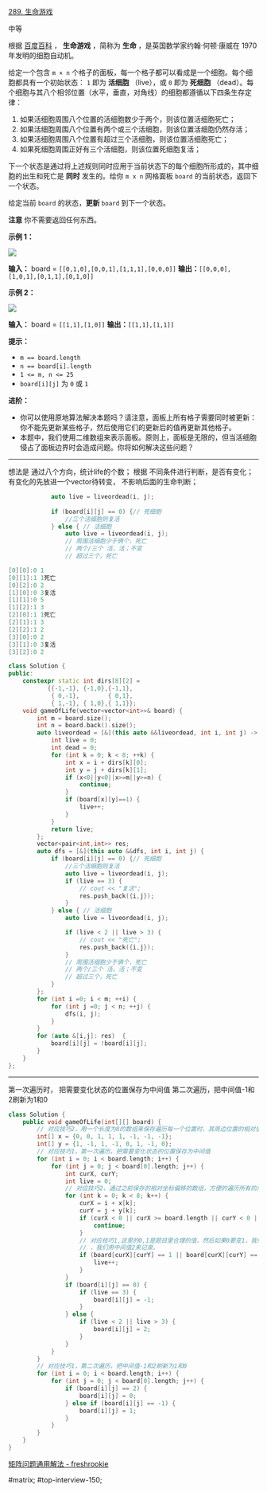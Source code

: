 [289. 生命游戏](https://leetcode.cn/problems/game-of-life/)

中等

根据 [百度百科](https://baike.baidu.com/item/%E7%94%9F%E5%91%BD%E6%B8%B8%E6%88%8F/2926434?fr=aladdin) ， **生命游戏** ，简称为 **生命** ，是英国数学家约翰·何顿·康威在 1970 年发明的细胞自动机。

给定一个包含 `m × n` 个格子的面板，每一个格子都可以看成是一个细胞。每个细胞都具有一个初始状态： `1` 即为 **活细胞** （live），或 `0` 即为 **死细胞** （dead）。每个细胞与其八个相邻位置（水平，垂直，对角线）的细胞都遵循以下四条生存定律：

1. 如果活细胞周围八个位置的活细胞数少于两个，则该位置活细胞死亡；
2. 如果活细胞周围八个位置有两个或三个活细胞，则该位置活细胞仍然存活；
3. 如果活细胞周围八个位置有超过三个活细胞，则该位置活细胞死亡；
4. 如果死细胞周围正好有三个活细胞，则该位置死细胞复活；

下一个状态是通过将上述规则同时应用于当前状态下的每个细胞所形成的，其中细胞的出生和死亡是 **同时** 发生的。给你 `m x n` 网格面板 `board` 的当前状态，返回下一个状态。

给定当前 `board` 的状态，**更新** `board` 到下一个状态。

**注意** 你不需要返回任何东西。

**示例 1：**

![](https://assets.leetcode.com/uploads/2020/12/26/grid1.jpg)

**输入：** board = `[[0,1,0],[0,0,1],[1,1,1],[0,0,0]]`
**输出：**`[[0,0,0],[1,0,1],[0,1,1],[0,1,0]]`

**示例 2：**

![](https://assets.leetcode.com/uploads/2020/12/26/grid2.jpg)

**输入：** board = `[[1,1],[1,0]]`
**输出：**`[[1,1],[1,1]]`

**提示：**

- `m == board.length`
- `n == board[i].length`
- `1 <= m, n <= 25`
- `board[i][j]` 为 `0` 或 `1`

**进阶：**

- 你可以使用原地算法解决本题吗？请注意，面板上所有格子需要同时被更新：你不能先更新某些格子，然后使用它们的更新后的值再更新其他格子。
- 本题中，我们使用二维数组来表示面板。原则上，面板是无限的，但当活细胞侵占了面板边界时会造成问题。你将如何解决这些问题？
---- ----
想法是 通过八个方向，统计life的个数；
根据 不同条件进行判断，是否有变化；
有变化的先放进一个vector待转变， 不影响后面的生命判断；

```cpp
            auto live = liveordead(i, j);
        
            if (board[i][j] == 0) {// 死细胞
                //三个活细胞则复活    
            } else { // 活细胞
                auto live = liveordead(i, j);                 
                // 周围活细胞少于俩个，死亡
                // 两个/三个 活，活；不变 
                // 超过三个，死亡
```

```cpp
[0][0]:0 1
[0][1]:1 1死亡
[0][2]:0 2
[1][0]:0 3复活
[1][1]:0 5
[1][2]:1 3
[2][0]:1 1死亡
[2][1]:1 3
[2][2]:1 2
[3][0]:0 2
[3][1]:0 3复活
[3][2]:0 2
```

```cpp
class Solution {
public:
    constexpr static int dirs[8][2] = 
           {{-1,-1}, {-1,0},{-1,1},
            { 0,-1},        { 0,1},
            { 1,-1}, { 1,0},{ 1,1}};
    void gameOfLife(vector<vector<int>>& board) {
        int m = board.size();
        int n = board.back().size();
        auto liveordead = [&](this auto &&liveordead, int i, int j) -> int {
            int live = 0;
            int dead = 0;
            for (int k = 0; k < 8; ++k) {
                int x = i + dirs[k][0];
                int y = j + dirs[k][1];
                if (x<0||y<0||x>=m||y>=n) {
                    continue;
                }
                if (board[x][y]==1) {
                    live++;
                }
            }
            return live;
        };
        vector<pair<int,int>> res;
        auto dfs = [&](this auto &&dfs, int i, int j) {
            if (board[i][j] == 0) {// 死细胞
                //三个活细胞则复活
                auto live = liveordead(i, j);
                if (live == 3) {
                    // cout << "复活";
                    res.push_back({i,j});
                }
            } else { // 活细胞
                auto live = liveordead(i, j);

                if (live < 2 || live > 3) {
                    // cout << "死亡";
                    res.push_back({i,j});
                }
                // 周围活细胞少于俩个，死亡
                // 两个/三个 活，活；不变
                // 超过三个，死亡
            }
        };
        for (int i =0; i < m; ++i) {
            for (int j =0; j < n; ++j) {
                dfs(i, j);
            }
        }
        for (auto &[i,j]: res)  {
            board[i][j] = !board[i][j];
        }
    }
};
```

----
第一次遍历时，
把需要变化状态的位置保存为中间值
第二次遍历，把中间值-1和2刷新为1和0
```cpp
class Solution {
    public void gameOfLife(int[][] board) {
        // 对应技巧2，用一个长度为8的数组来保存遍历每一个位置时，其周边位置的相对坐标偏移
        int[] x = {0, 0, 1, 1, 1, -1, -1, -1};
        int[] y = {1, -1, 1, -1, 0, 1, -1, 0};
        // 对应技巧1，第一次遍历，把需要变化状态的位置保存为中间值
        for (int i = 0; i < board.length; i++) {
            for (int j = 0; j < board[0].length; j++) {
                int curX, curY;
                int live = 0;
                // 对应技巧2，通过之前保存的相对坐标偏移的数组，方便的遍历所有的周边位置。
                for (int k = 0; k < 8; k++) {
                    curX = i + x[k];
                    curY = j + y[k];
                    if (curX < 0 || curX >= board.length || curY < 0 || curY >= board[0].length) {
                        continue;
                    }
                    // 对应技巧1,这里的0,1是题目里合理的值，然后如果0要变1，我们用中间值-1记录，如果1要变0
                    // ，我们用中间值2来记录。
                    if (board[curX][curY] == 1 || board[curX][curY] == 2) {
                        live++;
                    }
                }
                if (board[i][j] == 0) {
                    if (live == 3) {
                        board[i][j] = -1;
                    }
                } else {
                    if (live < 2 || live > 3) {
                        board[i][j] = 2;
                    }
                }
            }
        }
        // 对应技巧1，第二次遍历，把中间值-1和2刷新为1和0
        for (int i = 0; i < board.length; i++) {
            for (int j = 0; j < board[0].length; j++) {
                if (board[i][j] == 2) {
                    board[i][j] = 0;
                } else if (board[i][j] == -1) {
                    board[i][j] = 1;
                }
            }
        }
    }
}
```
[矩阵问题通用解法 - freshrookie](https://leetcode.cn/problems/game-of-life/solutions/139404/ju-zhen-wen-ti-tong-yong-jie-fa-by-freshrookie/)

#matrix; #top-interview-150;  